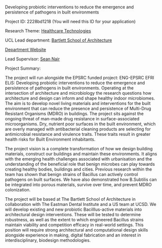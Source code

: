 Developing probiotic interventions to reduce the emergence and persistence of pathogens in built environments

Project ID: 2228bd1218
(You will need this ID for your application)

Research Theme: [Healthcare Technologies](../themes/healthcare-technologies.md)

UCL Lead department: [Bartlett School of Architecture](../departments/bartlett-school-of-architecture.md)

[Department Website](https://www.ucl.ac.uk/bartlett/architecture)

Lead Supervisor: [Sean Nair](https://iris.ucl.ac.uk/iris/browse/profile?upi=SNAIR26)

Project Summary:

The project will run alongside the EPSRC funded project: ENG-EPSRC EFRI ELiS: Developing probiotic interventions to reduce the emergence and persistence of pathogens in built environments. Operating at the intersection of architecture and microbiology the research questions how architecture and design can inform and shape healthy indoor microbiomes. The aim is to develop novel living materials and interventions for the built environment that can reduce the presence and persistence of Multi-Drug Resistant Organisms (MDRO) in buildings. The project sits against the ongoing threat of man-made drug resistance in surface-associated microorganisms. Dry, nutrient poor surfaces in the built environment, which are overly managed with antibacterial cleaning products are selecting for antimicrobial resistance and virulence traits. These traits result in greater health risks for Built Environment inhabitants. 
  
 The project vision is a complete transformation of how we design building materials, construct our buildings and maintain these environments. It aligns with the emerging health challenges associated with urbanisation and the understanding of the beneficial role that benign microbes can play towards creating healthy bodies, buildings and cities. Previous research within the team has shown that benign strains of Bacillus can actively control pathogens on built surfaces. We have also demonstrated how B.Subtilis can be integrated into porous materials, survive over time, and prevent MDRO colonization. 
  
 The project will be based at The Bartlett School of Architecture in collaboration with The Eastman Dental Institute and a US team at UCSD. We will develop existing and new probiotic Bacilllus-active materials into architectural design interventions. These will be tested to determine robustness, as well as the extent to which engineered Bacillus strains maintain viability and competition efficacy in real-world settings. This position will require strong architectural and computational design skills alongside experience in making, digital fabrication and an interest in interdisciplinary, biodesign methodologies.